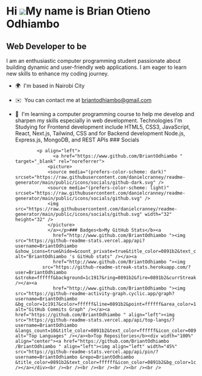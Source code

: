 Hi ![](https://user-images.githubusercontent.com/18350557/176309783-0785949b-9127-417c-8b55-ab5a4333674e.gif)My name is Brian Otieno Odhiambo
=============================================================================================================================================

Web Developer to be
-------------------

I am an enthusiastic computer programming student passionate about building dynamic and user-friendly web applications. I am eager to learn new skills to enhance my coding journey.

*   🌍  I'm based in Nairobi City
*   ✉️  You can contact me at [briantodhiambo@gmail.com](mailto:briantodhiambo@gmail.com)
*   🧠  I'm learning a computer programming course to help me develop and sharpen my skills especially in web development. Technologies I'm Studying for Frontend development include HTML5, CSS3, JavaScript, React, Next.js, Tailwind, CSS and for Backend development Node.js, Express.js, MongoDB, and REST APIs
                  ### Socials
                  
                  
                <p align="left">
                      <a href="https://www.github.com/BriantOdhiambo " target="_blank" rel="noreferrer">
                    <picture>
                    <source media="(prefers-color-scheme: dark)" srcset="https://raw.githubusercontent.com/danielcranney/readme-generator/main/public/icons/socials/github-dark.svg" />
                    <source media="(prefers-color-scheme: light)" srcset="https://raw.githubusercontent.com/danielcranney/readme-generator/main/public/icons/socials/github.svg" />
                    <img src="https://raw.githubusercontent.com/danielcranney/readme-generator/main/public/icons/socials/github.svg" width="32" height="32" />
                    </picture>
                    </a></p>### Badges<b>My GitHub Stats</b><a
                      href="http://www.github.com/BriantOdhiambo "><img src="https://github-readme-stats.vercel.app/api?username=BriantOdhiambo &show_icons=true&hide=&count_private=true&title_color=0891b2&text_color=ffffff&icon_color=0891b2&bg_color=1c1917&hide_border=true&show_icons=true" alt="BriantOdhiambo 's GitHub stats" /></a><a
                      href="http://www.github.com/BriantOdhiambo "><img
                  src="https://github-readme-streak-stats.herokuapp.com/?user=BriantOdhiambo &stroke=ffffff&background=1c1917&ring=0891b2&fire=0891b2&currStreakNum=ffffff&currStreakLabel=0891b2&sideNums=ffffff&sideLabels=ffffff&dates=ffffff&hide_border=true" /></a><a
                      href="http://www.github.com/BriantOdhiambo "><img src="https://github-readme-activity-graph.cyclic.app/graph?username=BriantOdhiambo &bg_color=1c1917&color=ffffff&line=0891b2&point=ffffff&area_color=1c1917&area=true&hide_border=true&custom_title=GitHub%20Commits%20Graph" alt="GitHub Commits Graph" /></a><a href="https://github.com/BriantOdhiambo " align="left"><img src="https://github-readme-stats.vercel.app/api/top-langs/?username=BriantOdhiambo &langs_count=10&title_color=0891b2&text_color=ffffff&icon_color=0891b2&bg_color=1c1917&hide_border=true&locale=en&custom_title=Top%20%Languages" alt="Top Languages" /></a><b>Top Repositories</b><div width="100%" align="center"><a href="https://github.com/BriantOdhiambo /BriantOdhiambo " align="left"><img align="left" width="45%" src="https://github-readme-stats.vercel.app/api/pin/?username=BriantOdhiambo &repo=BriantOdhiambo &title_color=0891b2&text_color=ffffff&icon_color=0891b2&bg_color=1c1917&hide_border=true&locale=en" /></a></div><br /><br /><br /><br /><br /><br /><br />

